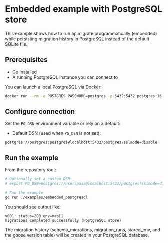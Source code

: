 # Embedded example with PostgreSQL store

This example shows how to run apimigrate programmatically (embedded) while persisting migration history in PostgreSQL instead of the default SQLite file.

## Prerequisites

- Go installed
- A running PostgreSQL instance you can connect to

You can launch a local PostgreSQL via Docker:

```bash
docker run --rm -e POSTGRES_PASSWORD=postgres -p 5432:5432 postgres:16
```

## Configure connection

Set the `PG_DSN` environment variable or rely on a default:

- Default DSN (used when `PG_DSN` is not set):

```
postgres://postgres:postgres@localhost:5432/postgres?sslmode=disable
```

## Run the example

From the repository root:

```bash
# Optionally set a custom DSN
# export PG_DSN=postgres://user:pass@localhost:5432/postgres?sslmode=disable

# Run the example
go run ./examples/embedded_postgresql
```

You should see output like:

```
v001: status=200 env=map[]
migrations completed successfully (PostgreSQL store)
```

The migration history (schema_migrations, migration_runs, stored_env, and the goose version table) will be created in your PostgreSQL database.
